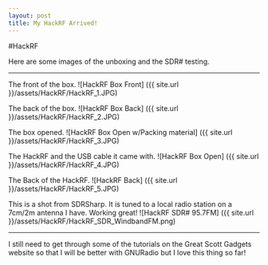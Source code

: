 ```yaml
---
layout: post
title: My HackRF Arrived!
---
```


#HackRF

Here are some images of the unboxing and the SDR# testing.
***
The front of the box.
![HackRF Box Front] ({{ site.url }}/assets/HackRF/HackRF_1.JPG)

The back of the box.
![HackRF Box Back] ({{ site.url }}/assets/HackRF/HackRF_2.JPG)

The box opened.
![HackRF Box Open w/Packing material] ({{ site.url }}/assets/HackRF/HackRF_3.JPG)

The HackRF and the USB cable it came with.
![HackRF Box Open] ({{ site.url }}/assets/HackRF/HackRF_4.JPG)

The Back of the HackRF.
![HackRF Back] ({{ site.url }}/assets/HackRF/HackRF_5.JPG)

This is a shot from SDRSharp. It is tuned to a local radio station on a 7cm/2m antenna I have. Working great!
![HackRF SDR# 95.7FM] ({{ site.url }}/assets/HackRF/HackRF_SDR_WindbandFM.png)

___

I still need to get through some of the tutorials on the Great Scott Gadgets website so that I will be better with GNURadio but I love this thing so far!
